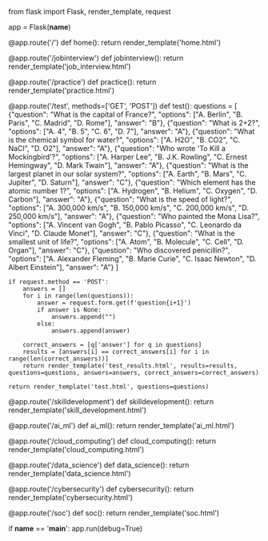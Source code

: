 from flask import Flask, render_template, request

app = Flask(__name__)

@app.route('/')
def home():
    return render_template('home.html')

@app.route('/jobinterview')
def jobinterview():
    return render_template('job_interview.html')

@app.route('/practice')
def practice():
    return render_template('practice.html')

@app.route('/test', methods=['GET', 'POST'])
def test():
    questions = [
        {"question": "What is the capital of France?", "options": ["A. Berlin", "B. Paris", "C. Madrid", "D. Rome"], "answer": "B"},
        {"question": "What is 2+2?", "options": ["A. 4", "B. 5", "C. 6", "D. 7"], "answer": "A"},
        {"question": "What is the chemical symbol for water?", "options": ["A. H2O", "B. CO2", "C. NaCl", "D. O2"], "answer": "A"},
        {"question": "Who wrote 'To Kill a Mockingbird'?", "options": ["A. Harper Lee", "B. J.K. Rowling", "C. Ernest Hemingway", "D. Mark Twain"], "answer": "A"},
        {"question": "What is the largest planet in our solar system?", "options": ["A. Earth", "B. Mars", "C. Jupiter", "D. Saturn"], "answer": "C"},
        {"question": "Which element has the atomic number 1?", "options": ["A. Hydrogen", "B. Helium", "C. Oxygen", "D. Carbon"], "answer": "A"},
        {"question": "What is the speed of light?", "options": ["A. 300,000 km/s", "B. 150,000 km/s", "C. 200,000 km/s", "D. 250,000 km/s"], "answer": "A"},
        {"question": "Who painted the Mona Lisa?", "options": ["A. Vincent van Gogh", "B. Pablo Picasso", "C. Leonardo da Vinci", "D. Claude Monet"], "answer": "C"},
        {"question": "What is the smallest unit of life?", "options": ["A. Atom", "B. Molecule", "C. Cell", "D. Organ"], "answer": "C"},
        {"question": "Who discovered penicillin?", "options": ["A. Alexander Fleming", "B. Marie Curie", "C. Isaac Newton", "D. Albert Einstein"], "answer": "A"}
    ]
    
    if request.method == 'POST':
        answers = []
        for i in range(len(questions)):
            answer = request.form.get(f'question{i+1}')
            if answer is None:
                answers.append("")
            else:
                answers.append(answer)
        
        correct_answers = [q['answer'] for q in questions]
        results = [answers[i] == correct_answers[i] for i in range(len(correct_answers))]
        return render_template('test_results.html', results=results, questions=questions, answers=answers, correct_answers=correct_answers)
    
    return render_template('test.html', questions=questions)

@app.route('/skilldevelopment')
def skilldevelopment():
    return render_template('skill_development.html')

@app.route('/ai_ml')
def ai_ml():
    return render_template('ai_ml.html')

@app.route('/cloud_computing')
def cloud_computing():
    return render_template('cloud_computing.html')

@app.route('/data_science')
def data_science():
    return render_template('data_science.html')

@app.route('/cybersecurity')
def cybersecurity():
    return render_template('cybersecurity.html')

@app.route('/soc')
def soc():
    return render_template('soc.html')

if __name__ == '__main__':
    app.run(debug=True)
